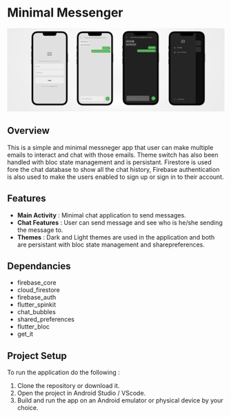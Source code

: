 # Minimal Messenger 
![mockup](assets/mockup.png)

## Overview 
This is a simple and minimal messneger app that user can make multiple emails to interact and chat with those emails. Theme switch has also been handled with bloc state management and is persistant. Firestore is used fore the chat database to show all the chat history, Firebase authentication is also used to make the users enabled to sign up or sign in to their account.

## Features 
 - **Main Activity** : Minimal chat application to send messages.
 - **Chat Features** : User can send message and see who is he/she sending the message to.
 - **Themes** : Dark and Light themes are used in the application and both are persistant with bloc state management and sharepreferences.


## Dependancies 
  - firebase_core
  - cloud_firestore
  - firebase_auth
  - flutter_spinkit
  - chat_bubbles
  - shared_preferences
  - flutter_bloc
  - get_it


## Project Setup
To run the application do the following :

 1. Clone the repository or download it.
 2. Open the project in Android Studio / VScode.
 3. Build and run the app on an Android emulator or physical device by your choice.
